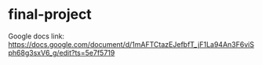 # final-project

Google docs link:
https://docs.google.com/document/d/1mAFTCtazEJefbfT_jF1La94An3F6viSph68g3sxV6_g/edit?ts=5e7f5719